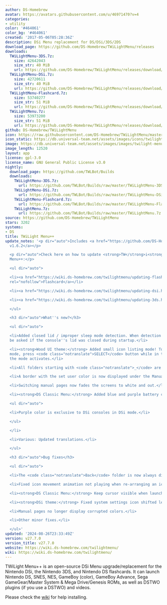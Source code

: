 ```yaml
---
author: DS-Homebrew
avatar: https://avatars.githubusercontent.com/u/46971470?v=4
categories:
- utility
color: '#464061'
color_bg: '#464061'
created: '2017-05-06T05:28:36Z'
description: DSi Menu replacement for DS/DSi/3DS/2DS
download_page: https://github.com/DS-Homebrew/TWiLightMenu/releases
downloads:
  TWiLightMenu-3DS.7z:
    size: 42642043
    size_str: 40 MiB
    url: https://github.com/DS-Homebrew/TWiLightMenu/releases/download/v27.7.0/TWiLightMenu-3DS.7z
  TWiLightMenu-DSi.7z:
    size: 42720611
    size_str: 40 MiB
    url: https://github.com/DS-Homebrew/TWiLightMenu/releases/download/v27.7.0/TWiLightMenu-DSi.7z
  TWiLightMenu-Flashcard.7z:
    size: 53740277
    size_str: 51 MiB
    url: https://github.com/DS-Homebrew/TWiLightMenu/releases/download/v27.7.0/TWiLightMenu-Flashcard.7z
  TWiLightMenu.7z:
    size: 53973200
    size_str: 51 MiB
    url: https://github.com/DS-Homebrew/TWiLightMenu/releases/download/v27.7.0/TWiLightMenu.7z
github: DS-Homebrew/TWiLightMenu
icon: https://raw.githubusercontent.com/DS-Homebrew/TWiLightMenu/master/booter/Twilight%2B%2B-animated%20icon-fix.gif
icon_static: https://db.universal-team.net/assets/images/icons/twilight-menu.png
image: https://db.universal-team.net/assets/images/images/twilight-menu.png
image_length: 12520
layout: app
license: gpl-3.0
license_name: GNU General Public License v3.0
nightly:
  download_page: https://github.com/TWLBot/Builds
  downloads:
    TWiLightMenu-3DS.7z:
      url: https://github.com/TWLBot/Builds/raw/master/TWiLightMenu-3DS.7z
    TWiLightMenu-DSi.7z:
      url: https://github.com/TWLBot/Builds/raw/master/TWiLightMenu-DSi.7z
    TWiLightMenu-Flashcard.7z:
      url: https://github.com/TWLBot/Builds/raw/master/TWiLightMenu-Flashcard.7z
    TWiLightMenu.7z:
      url: https://github.com/TWLBot/Builds/raw/master/TWiLightMenu.7z
source: https://github.com/DS-Homebrew/TWiLightMenu
stars: 3202
systems:
- DS
title: TWiLight Menu++
update_notes: '<p dir="auto">Includes <a href="https://github.com/DS-Homebrew/nds-bootstrap/releases/tag/v1.6.2">nds-bootstrap
  v1.6.2</a></p>

  <p dir="auto">Check here on how to update <strong>TW</strong>i<strong>L</strong>ight
  Menu++:</p>

  <ul dir="auto">

  <li><a href="https://wiki.ds-homebrew.com/twilightmenu/updating-flashcard.html"
  rel="nofollow">Flashcard</a></li>

  <li><a href="https://wiki.ds-homebrew.com/twilightmenu/updating-dsi.html" rel="nofollow">DSi</a></li>

  <li><a href="https://wiki.ds-homebrew.com/twilightmenu/updating-3ds.html" rel="nofollow">3DS</a></li>

  </ul>

  <h3 dir="auto">What''s new?</h3>

  <ul dir="auto">

  <li>Added closed lid / improper sleep mode detection. When detection succeeds, you''ll
  be asked if the console''s lid was closed during startup.</li>

  <li><strong>Wood UI theme:</strong> Added small icon listing mode! To use the new
  mode, press <code class="notranslate">SELECT</code> button while in the theme until
  the mode activates.</li>

  <li>All folders starting with <code class="notranslate">_</code> are now hidden.</li>

  <li>A border with the set user color is now displayed under the Manual title bar.</li>

  <li>Switching manual pages now fades the screens to white and out.</li>

  <li><strong>DS Classic Menu:</strong> Added blue and purple battery colors for DSi/3DS.

  <ul dir="auto">

  <li>Purple color is exclusive to DSi consoles in DSi mode.</li>

  </ul>

  </li>

  <li>Various: Updated translations.</li>

  </ul>

  <h3 dir="auto">Bug fixes</h3>

  <ul dir="auto">

  <li>The <code class="notranslate">Back</code> folder is now always displayed first.</li>

  <li>Fixed icon movement animation not playing when re-arranging an icon.</li>

  <li><strong>DS Classic Menu:</strong> Keep cursor visible when launching a title.</li>

  <li><strong>DSi theme:</strong> Fixed system settings icon shifted left when launching.</li>

  <li>Manual pages no longer display corrupted colors.</li>

  <li>Other minor fixes.</li>

  </ul>'
updated: '2024-08-26T23:33:49Z'
version: v27.7.0
version_title: v27.7.0
website: https://wiki.ds-homebrew.com/twilightmenu/
wiki: https://wiki.ds-homebrew.com/twilightmenu/
---
```

TWiLight Menu++ is an open-source DSi Menu upgrade/replacement for the Nintendo DSi, the Nintendo 3DS, and Nintendo DS flashcards. It can launch Nintendo DS, SNES, NES, GameBoy (color), GameBoy Advance, Sega GameGear/Master System & Mega Drive/Genesis ROMs, as well as DSTWO plugins (if you use a DSTWO) and videos.

Please check the [wiki](https://wiki.ds-homebrew.com/twilightmenu/) for help installing.